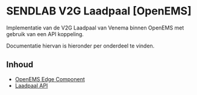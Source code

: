 
# SENDLAB V2G Laadpaal [OpenEMS]

Implementatie van de V2G Laadpaal van Venema binnen OpenEMS met gebruik van een API koppeling.

Documentatie hiervan is hieronder per onderdeel te vinden.

## Inhoud

 - [OpenEMS Edge Component](https://github.com/AvansETI/SENDLAB/tree/OpenEms/feature/V2G/OpenEMS/io.openems.edge.chargingstation.v2g)
 - [Laadpaal API](https://github.com/AvansETI/SENDLAB/tree/OpenEms/feature/V2G/Laadpaal%20(Venema%20V2G))
